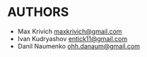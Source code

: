  # AUTHORS
 - Max Krivich <maxkrivich@gmail.com>
 - Ivan Kudryashov <entick11@gmail.com>
 - Danil Naumenko <ohh.danaum@gmail.com>
